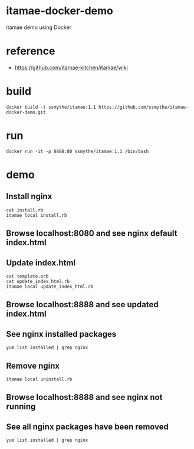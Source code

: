# itamae-docker-demo
itamae demo using Docker

# reference
* https://github.com/itamae-kitchen/itamae/wiki

# build
    docker build -t ssmythe/itamae:1.1 https://github.com/ssmythe/itamae-docker-demo.git

# run
    docker run -it -p 8888:80 ssmythe/itamae:1.1 /bin/bash

# demo

## Install nginx

    cat install.rb
    itamae local install.rb

## Browse localhost:8080 and see nginx default index.html

## Update index.html

    cat template.erb
    cat update_index_html.rb
    itamae local update_index_html.rb

## Browse localhost:8888 and see updated index.html

## See nginx installed packages

    yum list installed | grep nginx

## Remove nginx

    itamae local uninstall.rb

## Browse localhost:8888 and see nginx not running

## See all nginx packages have been removed

    yum list installed | grep nginx
